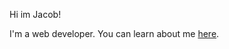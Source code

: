 Hi im Jacob!

I'm a web developer. You can learn about me [here](https://jacobd082.github.io).

<!---
jacobd082/jacobd082 is a ✨ special ✨ repository because its `README.md` (this file) appears on your GitHub profile.
You can click the Preview link to take a look at your changes.
--->
